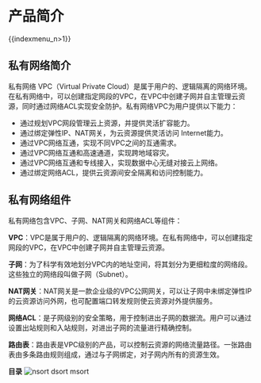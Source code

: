 # 产品简介

{{indexmenu_n>1}}

## 私有网络简介

私有网络 VPC（Virtual Private
Cloud）是属于用户的、逻辑隔离的网络环境。在私有网络中，可以创建指定网段的VPC，在VPC中创建子网并自主管理云资源，同时通过网络ACL实现安全防护。私有网络VPC为用户提供以下能力：

  - 通过规划VPC网段管理云上资源，并提供灵活扩容能力。
  - 通过绑定弹性IP、NAT网关，为云资源提供灵活访问 Internet能力。
  - 通过VPC网络互通，实现不同VPC之间的互通需求。
  - 通过VPC网络互通和高速通道，实现跨地域容灾。
  - 通过VPC网络互通和专线接入，实现数据中心无缝对接云上网络。
  - 通过绑定网络ACL，提供云资源间安全隔离和访问控制能力。 

## 私有网络组件

私有网络包含VPC、子网、NAT网关和网络ACL等组件：

**VPC**：VPC是属于用户的、逻辑隔离的网络环境。在私有网络中，可以创建指定网段的VPC，在VPC中创建子网并自主管理云资源。

**子网**：为了科学有效地划分VPC内的地址空间，将其划分为更细粒度的网络段。这些独立的网络段叫做子网（Subnet）。

**NAT网关**：NAT网关是一款企业级的VPC公网网关，可以让子网中未绑定弹性IP的云资源访问外网，也可配置端口转发规则使云资源对外提供服务。

**网络ACL**：是子网级别的安全策略，用于控制进出子网的数据流。用户可以通过设置出站规则和入站规则，对进出子网的流量进行精确控制。

**路由表**：路由表是VPC级别的产品，可以控制云资源的网络流量路径。一张路由表由多条路由规则组成，通过与子网绑定，对子网内所有的资源生效。

**目录** ![nsort dsort msort](/indexmenu\>/network/vpc/introduction#2)
